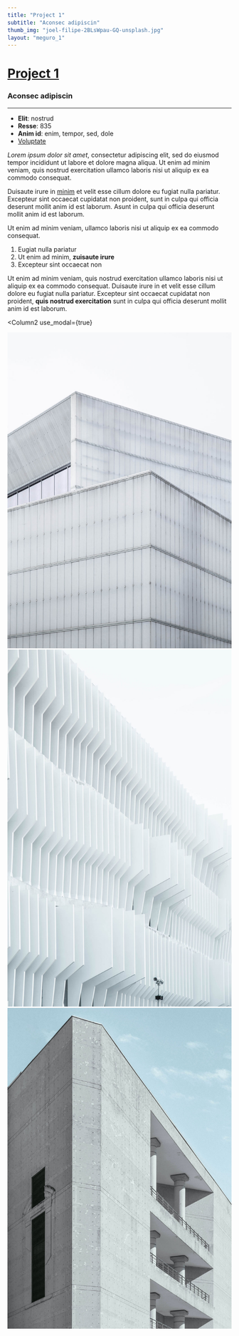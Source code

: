 ```yaml
---
title: "Project 1"
subtitle: "Aconsec adipiscin"
thumb_img: "joel-filipe-2BLsWpau-GQ-unsplash.jpg"
layout: "meguro_1"
---
```


<Column1>

# [Project 1](/project-1)

### Aconsec adipiscin

---

<Info li_separator="|">

- **Elit**: nostrud
- **Resse**: 835
- **Anim id**: enim, tempor, sed, dole
- [Voluptate](https://example.com)

</Info>

*Lorem ipsum dolor sit amet*, consectetur adipiscing elit, sed do eiusmod tempor incididunt ut labore et dolore magna aliqua. Ut enim ad minim veniam, quis nostrud exercitation ullamco laboris nisi ut aliquip ex ea commodo consequat.

Duisaute irure in [minim](https://example.com) et velit esse cillum dolore eu fugiat nulla pariatur. Excepteur sint occaecat cupidatat non proident, sunt in culpa qui officia deserunt mollit anim id est laborum. Asunt in culpa qui officia deserunt mollit anim id est laborum.

Ut enim ad minim veniam, ullamco laboris nisi ut aliquip ex ea commodo consequat.

1. Eugiat nulla pariatur
2. Ut enim ad minim, **zuisaute irure**
3. Excepteur sint occaecat non

Ut enim ad minim veniam, quis nostrud exercitation ullamco laboris nisi ut aliquip ex ea commodo consequat. Duisaute irure in et velit esse cillum dolore eu fugiat nulla pariatur. Excepteur sint occaecat cupidatat non proident, **quis nostrud exercitation** sunt in culpa qui officia deserunt mollit anim id est laborum.

</Column1>

<Column2
	use_modal={true}
>

![This is the image description](joel-filipe-TmSYx44Y0QY-unsplash.jpg)
![This is the image description](joel-filipe-2BLsWpau-GQ-unsplash.jpg)
![This is the image description](joel-filipe-HiOgJdpg0qo-unsplash.jpg)

</Column2>
